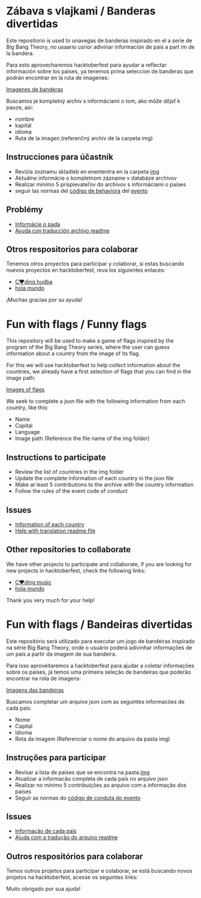 # Zábava s vlajkami / Banderas divertidas

Este repositorio is used to unavegas de banderas inspirado en el a serie de Big Bang Theory, no usaario usrior adivinar información de pais a part im de la bandera.

Para esto aprovecharemos hacktoberfest para ayudar a reflectar información sobre los paises, ya tenemos prima seleccion de banderas que podrán encontrar en la ruta de imagenes:

[Imagenes de banderas](https://github.com/xaca/juego_banderas/tree/master/img)

Buscamos je kompletný archív s informáciami o tom, ako môže dôjsť k pauze, asi:

+ nombre
+ kapitál
+ idioma
+ Ruta de la imagen (referenčný archív de la carpeta img)

## Instrucciones para účastník

+ Revízia zoznamu skladieb en enententra en la carpeta [img](https://github.com/xaca/juego_banderas/tree/master/img)
+ Aktuálne informácie o kompletnom zázname v databáze archívov
+ Realizar mínimo 5 prispievateľov do archívov s informáciami o países
+ seguir las normas del [código de behaviora](https://docs.google.com/document/d/1gFKOhyUqMZzrZcbq8A_TpO5x9J9HK6agv70awCH8pyI/edit) del [evento](https://docs.google.com/document/d/1gFKOhyUqMZzrZcbq8A_TpO5x9J9HK6agv70awCH8pyI/edit)

## Problémy

+ [Informácie o pada](https://github.com/xaca/juego_banderas/issues/1)
+ [Ayuda con traducción archivo readme](https://github.com/xaca/juego_banderas/issues/2)

## Otros respositorios para colaborar

Tenemos otros proyectos para participar y colaborar, si estas buscando nuevos proyectos en hacktoberfest, reva los siguientes enlaces:

+ [C:heart:ding hudba](https://github.com/xaca/coding-music)
+ [hola mundo](https://github.com/xaca/holamundo.co)

¡Muchas gracias por su ayuda!

# Fun with flags / Funny flags

This repository will be used to make a game of flags inspired by the program of the Big Bang Theory series, where the user can guess information about a country from the image of its flag.

For this we will use hacktoberfest to help collect information about the countries, we already have a first selection of flags that you can find in the image path:

[Images of flags](https://github.com/xaca/juego_banderas/tree/master/img)

We seek to complete a json file with the following information from each country, like this:

+ Name
+ Capital
+ Language
+ Image path (Reference the file name of the img folder)

## Instructions to participate

+ Review the list of countries in the img folder
+ Update the complete information of each country in the json file
+ Make at least 5 contributions to the archive with the country information
+ Follow the rules of the event code of conduct

## Issues
+ [Information of each country](https://github.com/xaca/juego_banderas/issues/1)
+ [Help with translation readme file](https://github.com/xaca/juego_banderas/issues/2)

## Other repositories to collaborate
We have other projects to participate and collaborate, if you are looking for new projects in hacktoberfest, check the following links:

+ [C:heart:ding music](https://github.com/xaca/coding-music)
+ [hola mundo](https://github.com/xaca/holamundo.co)

Thank you very much for your help!


# Fun with flags / Bandeiras divertidas

Este repositório será utilizado para executar um jogo de bandeiras inspirado na série Big Bang Theory, onde o usuário poderá adivinhar informações de um país a partir da imagem de sua bandeira.

Para isso aproveitaremos a hacktoberfest para ajudar a coletar informações sobre os países, já temos uma primeira seleção de bandeiras que poderão encontrar na rota de imagens:

[Imagens das bandeiras](https://github.com/xaca/juego_banderas/tree/master/img)

Buscamos completar um arquivo json com as seguintes informacões de cada país:

+ Nome
+ Capital
+ Idioma
+ Rota da imagem (Referenciar o nome do arquivo da pasta img)

## Instruções para participar

+ Revisar a lista de países que se encontra na pasta [img](https://github.com/xaca/juego_banderas/tree/master/img)
+ Atualizar a informacão completa de cada país no arquivo json
+ Realizar no mínimo 5 contribuições ao arquivo com a informação dos países
+ Seguir as normas do [código de conduta do evento](https://docs.google.com/document/d/1gFKOhyUqMZzrZcbq8A_TpO5x9J9HK6agv70awCH8pyI/edit)

## Issues

+ [Informação de cada país](https://github.com/xaca/juego_banderas/issues/1)
+ [Ajuda com a tradução do arquivo readme](https://github.com/xaca/juego_banderas/issues/2)

## Outros respositórios para colaborar

Temos outros projetos para participar e colaborar, se está buscando novos projetos na hacktoberfest, acesse os seguintes links:

Muito obrigado por sua ajuda!


